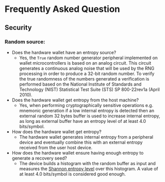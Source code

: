 # Frequently Asked Question

## Security

### Random source:

- Does the hardware wallet have an entropy source?
  * Yes, the `True` random number generator peripheral implemented on wallet
    microcontrollers is based on an analog circuit. This circuit generates a 
    continuous analog noise that will be used by the RNG processing in order to 
    produce a 32-bit random number. To verify the true randomness of the numbers 
    generated a verification is performed based on the
    National Institute of Standards and Technology (NIST) Statistical Test Suite (STS) 
    SP 800-22rev1a (April 2010).
- Does the hardware wallet get entropy from the host machine?
  * Yes, when performing cryptographically sensitive operations e.g. mnemonic generation
    if a low internal entropy is detected then an external random 32 bytes 
    buffer is used to increase internal entropy, as long as external buffer have an
    entropy level of at least 4.0 bits/symbol.
- How does the hardware wallet get entropy?
  * The hardware wallet generates internal entropy from a peripheral device and
    eventually combine this with an external entropy received from the user host device.
- How does the hardware wallet ensure having enough entropy to generate a recovery seed?
  * The device builds a histogram with the random buffer as input and measures the
    [Shannon entropy level](ihttps://en.wiktionary.org/wiki/Shannon_entropy) over
    this histogram. A value of at least 4.0 bits/symbol is considered good enough.
